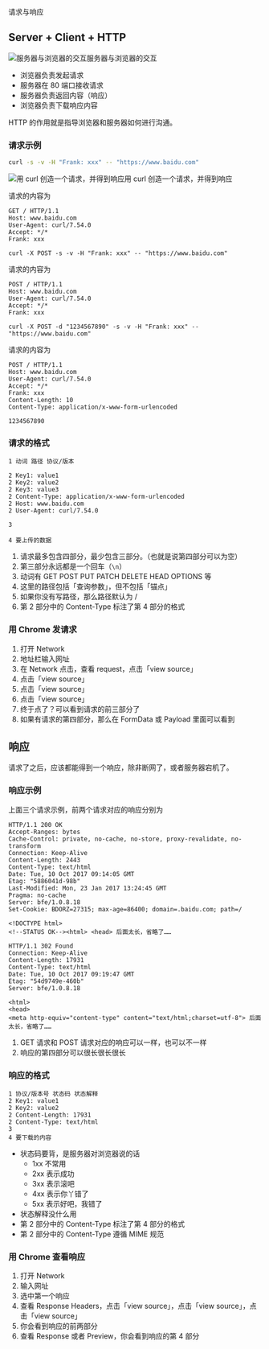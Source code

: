 请求与响应

## Server + Client + HTTP



![服务器与浏览器的交互](https://video.jirengu.com/FugjL-PvCAzD-lRKPprhLktKuOKi)服务器与浏览器的交互

- 浏览器负责发起请求
- 服务器在 80 端口接收请求
- 服务器负责返回内容（响应）
- 浏览器负责下载响应内容

HTTP 的作用就是指导浏览器和服务器如何进行沟通。

### 请求示例

```bash
curl -s -v -H "Frank: xxx" -- "https://www.baidu.com"
```



![用 curl 创造一个请求，并得到响应](https://video.jirengu.com/FnhIuZBj-bNFEkSqvLSdNXo_em5x)用 curl 创造一个请求，并得到响应



请求的内容为

```
GET / HTTP/1.1
Host: www.baidu.com
User-Agent: curl/7.54.0
Accept: */*
Frank: xxx
```



```
curl -X POST -s -v -H "Frank: xxx" -- "https://www.baidu.com"
```

请求的内容为

```
POST / HTTP/1.1
Host: www.baidu.com
User-Agent: curl/7.54.0
Accept: */*
Frank: xxx
```



```
curl -X POST -d "1234567890" -s -v -H "Frank: xxx" -- "https://www.baidu.com"
```

请求的内容为

```
POST / HTTP/1.1
Host: www.baidu.com
User-Agent: curl/7.54.0
Accept: */*
Frank: xxx
Content-Length: 10
Content-Type: application/x-www-form-urlencoded

1234567890
```

### 请求的格式

```
1 动词 路径 协议/版本

2 Key1: value1
2 Key2: value2
2 Key3: value3
2 Content-Type: application/x-www-form-urlencoded
2 Host: www.baidu.com 
2 User-Agent: curl/7.54.0

3 

4 要上传的数据
```

1. 请求最多包含四部分，最少包含三部分。（也就是说第四部分可以为空）
2. 第三部分永远都是一个回车（`\n`）
3. 动词有 GET POST PUT PATCH DELETE HEAD OPTIONS 等
4. 这里的路径包括「查询参数」，但不包括「锚点」
5. 如果你没有写路径，那么路径默认为 /
6. 第 2 部分中的 Content-Type 标注了第 4 部分的格式

### 用 Chrome 发请求

1. 打开 Network
2. 地址栏输入网址
3. 在 Network 点击，查看 request，点击「view source」
4. 点击「view source」
5. 点击「view source」
6. 点击「view source」
7. 终于点了？可以看到请求的前三部分了
8. 如果有请求的第四部分，那么在 FormData 或 Payload 里面可以看到

## 响应

请求了之后，应该都能得到一个响应，除非断网了，或者服务器宕机了。

### 响应示例

上面三个请求示例，前两个请求对应的响应分别为

```
HTTP/1.1 200 OK
Accept-Ranges: bytes
Cache-Control: private, no-cache, no-store, proxy-revalidate, no-transform
Connection: Keep-Alive
Content-Length: 2443
Content-Type: text/html
Date: Tue, 10 Oct 2017 09:14:05 GMT
Etag: "5886041d-98b"
Last-Modified: Mon, 23 Jan 2017 13:24:45 GMT
Pragma: no-cache
Server: bfe/1.0.8.18
Set-Cookie: BDORZ=27315; max-age=86400; domain=.baidu.com; path=/

<!DOCTYPE html>
<!--STATUS OK--><html> <head> 后面太长，省略了……
```

```
HTTP/1.1 302 Found
Connection: Keep-Alive
Content-Length: 17931
Content-Type: text/html
Date: Tue, 10 Oct 2017 09:19:47 GMT
Etag: "54d9749e-460b"
Server: bfe/1.0.8.18

<html>
<head>
<meta http-equiv="content-type" content="text/html;charset=utf-8"> 后面太长，省略了……
```



1. GET 请求和 POST 请求对应的响应可以一样，也可以不一样
2. 响应的第四部分可以很长很长很长

### 响应的格式

```
1 协议/版本号 状态码 状态解释
2 Key1: value1
2 Key2: value2
2 Content-Length: 17931
2 Content-Type: text/html
3
4 要下载的内容
```

- 状态码要背，是服务器对浏览器说的话
  - 1xx 不常用
  - 2xx 表示成功
  - 3xx 表示滚吧
  - 4xx 表示你丫错了
  - 5xx 表示好吧，我错了
- 状态解释没什么用
- 第 2 部分中的 Content-Type 标注了第 4 部分的格式
- 第 2 部分中的 Content-Type 遵循 MIME 规范

### 用 Chrome 查看响应

1. 打开 Network
2. 输入网址
3. 选中第一个响应
4. 查看 Response Headers，点击「view source」，点击「view source」，点击「view source」
5. 你会看到响应的前两部分
6. 查看 Response 或者 Preview，你会看到响应的第 4 部分

